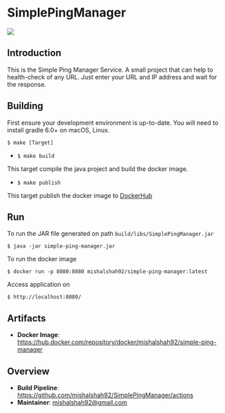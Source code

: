 # SimplePingManager 

![](https://github.com/mishalshah92/SimplePingManager/workflows/java-ci/badge.svg)

## Introduction

This is the Simple Ping Manager Service. A small project that can help to health-check of any URL.
Just enter your URL and IP address and wait for the response.

## Building

First ensure your development environment is up-to-date. You will need to install gradle 6.0+ on macOS, Linux.

```shell script
$ make [Target]
```

- `$ make build`

This target compile the java project and build the docker image. 
    
- `$ make publish`

This target publish the docker image to [DockerHub](https://hub.docker.com/r/mishalshah92/simple-ping-manager)


## Run

To run the JAR file generated on path `build/libs/SimplePingManager.jar`

```shell script
$ java -jar simple-ping-manager.jar
``` 

To run the docker image

```shell script
$ docker run -p 8080:8080 mishalshah92/simple-ping-manager:latest
``` 

Access application on

```shell script
$ http://localhost:8080/
``` 

## Artifacts

- **Docker Image**: <https://hub.docker.com/repository/docker/mishalshah92/simple-ping-manager>


## Overview

- **Build Pipeline**: <https://github.com/mishalshah92/SimplePingManager/actions>
- **Maintainer**: mishalshah92@gmail.com
